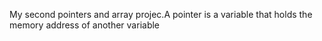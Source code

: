  My second pointers and array projec.A pointer is a variable that holds the memory address of another variable
